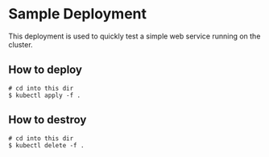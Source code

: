 # Sample Deployment
This deployment is used to quickly test a simple web service running on the cluster.

## How to deploy
```
# cd into this dir
$ kubectl apply -f .
```

## How to destroy
```
# cd into this dir
$ kubectl delete -f .
```
